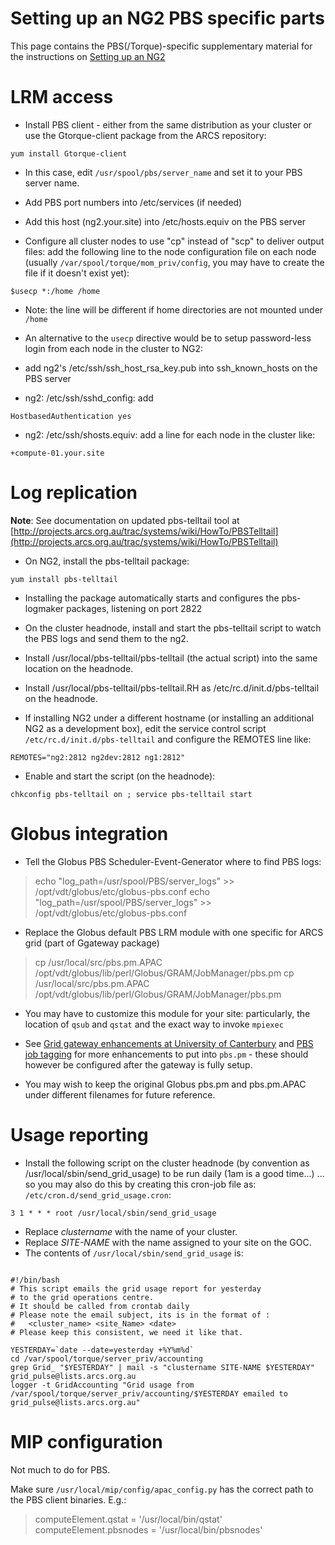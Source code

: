 # Setting up an NG2 PBS specific parts

This page contains the PBS(/Torque)-specific supplementary material for the instructions on [Setting up an NG2](/wiki/spaces/BeSTGRID/pages/3818228585)

# LRM access

- Install PBS client - either from the same distribution as your cluster or use the Gtorque-client package from the ARCS repository:

``` 
yum install Gtorque-client
```
- In this case, edit `/usr/spool/pbs/server_name` and set it to your PBS server name.
- Add PBS port numbers into /etc/services (if needed)

- Add this host (ng2.your.site) into /etc/hosts.equiv on the PBS server

- Configure all cluster nodes to use "cp" instead of "scp" to deliver output files: add the following line to the node configuration file on each node (usually `/var/spool/torque/mom_priv/config`, you may have to create the file if it doesn't exist yet):

``` 
$usecp *:/home /home
```
- Note: the line will be different if home directories are not mounted under `/home`

- An alternative to the `usecp` directive would be to setup password-less login from each node in the cluster to NG2:
- add ng2's /etc/ssh/ssh_host_rsa_key.pub into ssh_known_hosts on the PBS server
	
- ng2: /etc/ssh/sshd_config: add 

``` 
HostbasedAuthentication yes
```
- ng2: /etc/ssh/shosts.equiv: add a line for each node in the cluster like:

``` 
+compute-01.your.site
```

# Log replication

**Note**: See documentation on updated pbs-telltail tool at [http://projects.arcs.org.au/trac/systems/wiki/HowTo/PBSTelltail](http://projects.arcs.org.au/trac/systems/wiki/HowTo/PBSTelltail)

- On NG2, install the pbs-telltail package:

``` 
yum install pbs-telltail
```
- Installing the package automatically starts and configures the pbs-logmaker packages, listening on port 2822

- On the cluster headnode, install and start the pbs-telltail script to watch the PBS logs and send them to the ng2.
	
- Install /usr/local/pbs-telltail/pbs-telltail (the actual script) into the same location on the headnode.
- Install /usr/local/pbs-telltail/pbs-telltail.RH as /etc/rc.d/init.d/pbs-telltail on the headnode.
- If installing NG2 under a different hostname (or installing an additional NG2 as a development box), edit the service control script `/etc/rc.d/init.d/pbs-telltail` and configure the REMOTES line like:

``` 
REMOTES="ng2:2812 ng2dev:2812 ng1:2812"
```
- Enable and start the script (on the headnode):

``` 
chkconfig pbs-telltail on ; service pbs-telltail start
```

# Globus integration

- Tell the Globus PBS Scheduler-Event-Generator where to find PBS logs:


>  echo "log_path=/usr/spool/PBS/server_logs" >> /opt/vdt/globus/etc/globus-pbs.conf
>  echo "log_path=/usr/spool/PBS/server_logs" >> /opt/vdt/globus/etc/globus-pbs.conf

- Replace the Globus default PBS LRM module with one specific for ARCS grid (part of Ggateway package)


>  cp /usr/local/src/pbs.pm.APAC /opt/vdt/globus/lib/perl/Globus/GRAM/JobManager/pbs.pm
>  cp /usr/local/src/pbs.pm.APAC /opt/vdt/globus/lib/perl/Globus/GRAM/JobManager/pbs.pm

- You may have to customize this module for your site: particularly, the location of `qsub` and `qstat` and the exact way to invoke `mpiexec`
	
- See [Grid gateway enhancements at University of Canterbury](/wiki/spaces/BeSTGRID/pages/3818228905) and [PBS job tagging](/wiki/spaces/BeSTGRID/pages/3818228870) for more enhancements to put into `pbs.pm` - these should however be configured after the gateway is fully setup.
- You may wish to keep the original Globus pbs.pm and pbs.pm.APAC under different filenames for future reference.

# Usage reporting

- Install the following script on the cluster headnode (by convention as /usr/local/sbin/send_grid_usage) to be run daily (1am is a good time...) ... so you may also do this by creating this cron-job file as: `/etc/cron.d/send_grid_usage.cron`:

``` 
3 1 * * * root /usr/local/sbin/send_grid_usage
```
- Replace *clustername* with the name of your cluster.
- Replace *SITE-NAME* with the name assigned to your site on the GOC.
- The contents of `/usr/local/sbin/send_grid_usage` is:

``` 

#!/bin/bash
# This script emails the grid usage report for yesterday
# to the grid operations centre.
# It should be called from crontab daily
# Please note the email subject, its is in the format of :
#   <cluster_name> <site_Name> <date>
# Please keep this consistent, we need it like that.

YESTERDAY=`date --date=yesterday +%Y%m%d`
cd /var/spool/torque/server_priv/accounting
grep Grid_ "$YESTERDAY" | mail -s "clustername SITE-NAME $YESTERDAY" grid_pulse@lists.arcs.org.au
logger -t GridAccounting "Grid usage from /var/spool/torque/server_priv/accounting/$YESTERDAY emailed to grid_pulse@lists.arcs.org.au"

```

# MIP configuration

Not much to do for PBS.

Make sure `/usr/local/mip/config/apac_config.py` has the correct path to the PBS client binaries.  E.g.:

>  computeElement.qstat = '/usr/local/bin/qstat'
>  computeElement.pbsnodes = '/usr/local/bin/pbsnodes'
